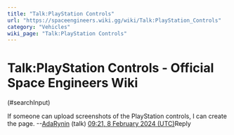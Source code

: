 ```yaml
---
title: "Talk:PlayStation Controls"
url: "https://spaceengineers.wiki.gg/wiki/Talk:PlayStation_Controls"
category: "Vehicles"
wiki_page: "Talk:PlayStation Controls"
---
```


# Talk:PlayStation Controls - Official Space Engineers Wiki

(#searchInput)

If someone can upload screenshots of the PlayStation controls, I can create the page. --[AdaRynin](https://spaceengineers.wiki.gg/wiki/User:AdaRynin "User:AdaRynin") (talk) [09:21, 8 February 2024 (UTC)](https://spaceengineers.wiki.gg/wiki/Talk:PlayStation_Controls#c-AdaRynin-20240208092100)Reply